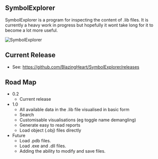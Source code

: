## SymbolExplorer
SymbolExplorer is a program for inspecting the content of .lib files. It is currently a heavy work in progress but hopefully it wont take long for it to become a lot more useful.

![SymbolExplorer](http://symbolexplorer.s3.amazonaws.com/img/SymbolExplorer_0.1.1.372.png)

## Current Release
* See: https://github.com/BlazingHeart/SymbolExplorer/releases

## Road Map
* 0.2
  * Current release
* 1.0
  * All available data in the .lib file visualised in basic form
  * Search
  * Customisable visualisations (eg toggle name demangling)
  * Generate easy to read reports
  * Load object (.obj) files directly
* Future
  * Load .pdb files.
  * Load .exe and .dll files.
  * Adding the ability to modify and save files.

